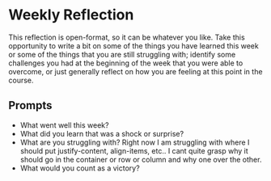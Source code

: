 # Weekly Reflection
This reflection is open-format, so it can be whatever you like. Take this opportunity to write a bit on some of the things you have learned this week or some of the things that you are still struggling with; identify some challenges you had at the beginning of the week that you were able to overcome, or just generally reflect on how you are feeling at this point in the course.

## Prompts
- What went well this week?
- What did you learn that was a shock or surprise?
- What are you struggling with?
Right now I am struggling with where I should put justify-content, align-items, etc.. I cant quite grasp why it should go in the container or row or column and why one over the other. 
- What would you count as a victory?
